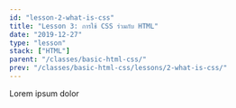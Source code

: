 ```yaml
---
id: "lesson-2-what-is-css"
title: "Lesson 3: การใช้ CSS ร่วมกับ HTML"
date: "2019-12-27"
type: "lesson"
stack: ["HTML"]
parent: "/classes/basic-html-css/"
prev: "/classes/basic-html-css/lessons/2-what-is-css/"
---
```


Lorem ipsum dolor
